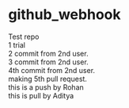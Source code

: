 # github_webhook

Test repo<br>
1 trial<br>
2 commit from 2nd user.<br>
3 commit from 2nd user.<br>
4th commit from 2nd user.<br>
making 5th pull request.<br>
this is a push by Rohan<br>
this is pull by Aditya<br>
